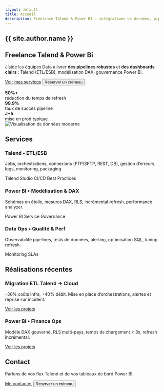 ```yaml
---
layout: default
title: Accueil
description: Freelance Talend & Power BI – intégrations de données, pipelines ETL, modélisation DAX et dashboards performants. Disponibilité rapide, résultats mesurables.
---
```


<section class="hero section">
  <div>
    <h1>{{ site.author.name }}<h1>
    <h2>Freelance Talend & Power Bi</h2>
    <p class="lead">J’aide les équipes Data à livrer <strong>des pipelines robustes</strong> et <strong>des dashboards clairs</strong> : Talend (ETL/ESB), modélisation DAX, gouvernance Power BI.</p>
    <div class="actions">
      <a class="btn cta" href="#services">Voir mes services</a>
      <button class="btn" data-calendly>Réserver un créneau</button>
    </div>
    <div class="kpis" style="margin-top:1rem">
      <div class="kpi"><strong>50%+</strong><br/>réduction du temps de refresh</div>
      <div class="kpi"><strong>99.9%</strong><br/>taux de succès pipeline</div>
      <div class="kpi"><strong>J+5</strong><br/>mise en prod typique</div>
    </div>
  </div>
  <img src="/assets/img/hero-data.svg" alt="Visualisation de données moderne" loading="lazy">
</section>

<section id="services" class="section">
  <h2>Services</h2>
  <div class="grid cols-3">
    <div class="card">
      <h3>Talend • ETL/ESB</h3>
      <p>Jobs, orchestrations, connexions (FTP/SFTP, REST, DB), gestion d’erreurs, logs, monitoring, packaging.</p>
      <p><span class="badge">Talend Studio</span> <span class="badge">CI/CD</span> <span class="badge">Best Practices</span></p>
    </div>
    <div class="card">
      <h3>Power BI • Modélisation & DAX</h3>
      <p>Schémas en étoile, mesures DAX, RLS, incrémental refresh, performance analyzer.</p>
      <p><span class="badge">Power BI Service</span> <span class="badge">Governance</span></p>
    </div>
    <div class="card">
      <h3>Data Ops • Qualité & Perf</h3>
      <p>Observabilité pipelines, tests de données, alerting, optimisation SQL, tuning refresh.</p>
      <p><span class="badge">Monitoring</span> <span class="badge">SLAs</span></p>
    </div>
  </div>
</section>

<section class="section">
  <h2>Réalisations récentes</h2>
  <div class="grid cols-2">
    <div class="card">
      <h3>Migration ETL Talend → Cloud</h3>
      <p class="lead">–30% coûts infra, +40% débit. Mise en place d’orchestrations, alertes et reprise sur incident.</p>
      <a class="btn" href="/portfolio.html">Voir les projets</a>
    </div>
    <div class="card">
      <h3>Power BI • Finance Ops</h3>
      <p class="lead">Modèle DAX gouverné, RLS multi-pays, temps de chargement < 3s, refresh incrémental.</p>
      <a class="btn" href="/portfolio.html">Voir les projets</a>
    </div>
  </div>
</section>

<section id="contact" class="section">
  <h2>Contact</h2>
  <p class="lead">Parlons de vos flux Talend et de vos tableaux de bord Power BI.</p>
  <div class="actions">
    <a class="btn cta" href="mailto:{{ site.author.email }}">Me contacter</a>
    <button class="btn" data-calendly>Réserver un créneau</button>
  </div>
</section>
